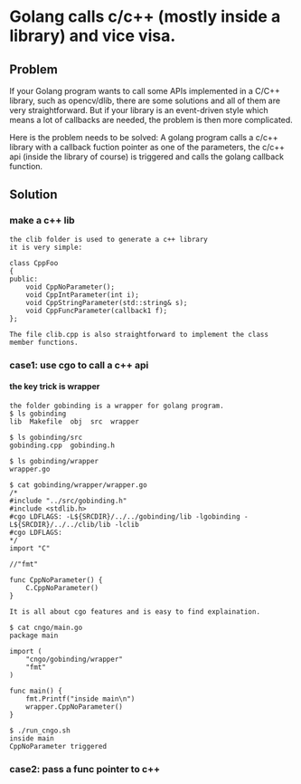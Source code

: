 # Golang calls c/c++ (mostly inside a library) and vice visa. 

## Problem
If your Golang program wants to call some APIs implemented in a C/C++ library, such as opencv/dlib, 
there are some solutions and all of them are very straightforward. But if your library is an event-driven style which means a lot of
callbacks are needed, the problem is then more complicated.

Here is the problem needs to be solved:
A golang program calls a c/c++ library with a callback fuction pointer as one of the parameters, the c/c++ api (inside the library of course)
is triggered and calls the golang callback function.

## Solution
### make a c++ lib
```
the clib folder is used to generate a c++ library
it is very simple:

class CppFoo
{
public:
    void CppNoParameter();
    void CppIntParameter(int i);
    void CppStringParameter(std::string& s);
    void CppFuncParameter(callback1 f);
};

The file clib.cpp is also straightforward to implement the class member functions.

```
### case1: use cgo to call a c++ api
#### the key trick is wrapper 
```
the folder gobinding is a wrapper for golang program.
$ ls gobinding
lib  Makefile  obj  src  wrapper

$ ls gobinding/src
gobinding.cpp  gobinding.h

$ ls gobinding/wrapper
wrapper.go

$ cat gobinding/wrapper/wrapper.go
/*
#include "../src/gobinding.h"
#include <stdlib.h>
#cgo LDFLAGS: -L${SRCDIR}/../../gobinding/lib -lgobinding -L${SRCDIR}/../../clib/lib -lclib
#cgo LDFLAGS: 
*/
import "C"

//"fmt"

func CppNoParameter() {
	C.CppNoParameter()
}

It is all about cgo features and is easy to find explaination.

$ cat cngo/main.go
package main

import (
	"cngo/gobinding/wrapper"
	"fmt"
)

func main() {
	fmt.Printf("inside main\n")
	wrapper.CppNoParameter()
}

$ ./run_cngo.sh
inside main
CppNoParameter triggered 

```

### case2: pass a func pointer to c++ 
